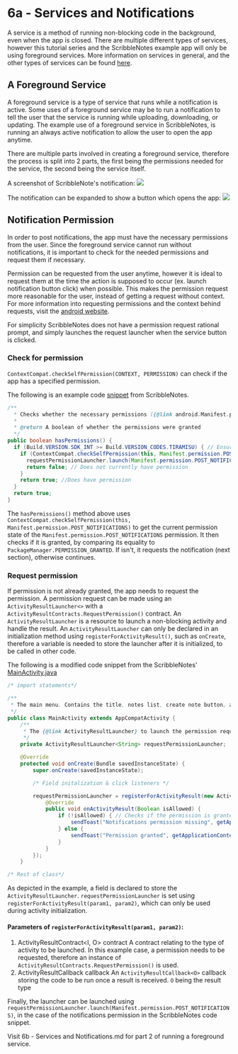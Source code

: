 # 6a - Services and Notifications

A service is a method of running non-blocking code in the background, even when the app is closed. 
There are multiple different types of services, however this tutorial series and the ScribbleNotes example app will only be using foreground services. More information on services in general, and the other types of services can be found [here](https://developer.android.com/guide/components/services).

## A Foreground Service

A foreground service is a type of service that runs while a notification is active. Some uses of a foreground service may be to run a notification to tell the user that the service is running while uploading, downloading, or updating. The example use of a foreground service in ScribbleNotes, is running an always active notification to allow the user to open the app anytime.

There are multiple parts involved in creating a foreground service, therefore the process is split into 2 parts, the first being the permissions needed for the service, the second being the service itself.

A screenshot of ScribbleNote's notification:
<img src="https://github.com/VeryRandomCreator/Computer-Science-Club-2023-2024/blob/main/images/6-ScribbleNotesNotification.png">

The notification can be expanded to show a button which opens the app:
<img src="https://github.com/VeryRandomCreator/Computer-Science-Club-2023-2024/blob/main/images/6-ScribbleNotesNotificationExpanded.png">

## Notification Permission

In order to post notifications, the app must have the necessary permissions from the user. Since the foreground service cannot run without notifications, it is important to check for the needed permissions and request them if necessary.

Permission can be requested from the user anytime, however it is ideal to request them at the time the action is supposed to occur (ex. launch notification button click) when possible. This makes the permission request more reasonable for the user, instead of getting a request without context. For more information into requesting permissions and the context behind requests, visit the [android website](https://developer.android.com/training/permissions/requesting.html).

For simplicity ScribbleNotes does not have a permission request rational prompt, and simply launches the request launcher when the service button is clicked.

### Check for permission

`ContextCompat.checkSelfPermission(CONTEXT, PERMISSION)` can check if the app has a specified permission.

The following is an example code [snippet](https://github.com/BA-Computer-Science-Club-2023-2024/ScribbleNotes/blob/607cc85772bd2754917c9487c491d39b6dab9326/app/src/main/java/com/veryrandomcreator/scribblenotes/MainActivity.java#L110-L125) from ScribbleNotes.
```java
/**
  * Checks whether the necessary permissions ({@link android.Manifest.permission#POST_NOTIFICATIONS}) are granted to the app
  *
  * @return A boolean of whether the permissions were granted
  */
public boolean hasPermissions() {
  if (Build.VERSION.SDK_INT >= Build.VERSION_CODES.TIRAMISU) { // Ensures API is at level required to access the POST_NOTIFICATIONS permission check
    if (ContextCompat.checkSelfPermission(this, Manifest.permission.POST_NOTIFICATIONS) != PackageManager.PERMISSION_GRANTED) { // Checks if permission has been granted
      requestPermissionLauncher.launch(Manifest.permission.POST_NOTIFICATIONS); // If the permission has not been granted, request permission launcher is launched
      return false; // Does not currently have permission
    }
    return true; //Does have permission
  }
  return true;
}
```

The `hasPermissions()` method above uses `ContextCompat.checkSelfPermission(this, Manifest.permission.POST_NOTIFICATIONS)` to get the current permission state of the `Manifest.permission.POST_NOTIFICATIONS` permission. It then checks if it is granted, by comparing its equality to `PackageManager.PERMISSION_GRANTED`. If isn't, it requests the notification (next section), otherwise continues.

### Request permission

If permission is not already granted, the app needs to request the permission. A permission request can be made using an `ActivityResultLauncher<>` with a `ActivityResultContracts.RequestPermission()` contract. An `ActivityResultLauncher` is a resource to launch a non-blocking activity and handle the result. An `ActivityResultLauncher` can only be declared in an initialization method using `registerForActivityResult()`, such as `onCreate`, therefore a variable is needed to store the launcher after it is initialized, to be called in other code.

The following is a modified code snippet from the ScribbleNotes' [MainActivity.java](https://github.com/BA-Computer-Science-Club-2023-2024/ScribbleNotes/blob/main/app/src/main/java/com/veryrandomcreator/scribblenotes/MainActivity.java)
```java
/* import statements*/

/**
 * The main menu. Contains the title, notes list, create note button, and toggle notification button.
 */
public class MainActivity extends AppCompatActivity {
    /**
     * The {@link ActivityResultLauncher} to launch the permission request
     */
    private ActivityResultLauncher<String> requestPermissionLauncher;

    @Override
    protected void onCreate(Bundle savedInstanceState) {
        super.onCreate(savedInstanceState);

        /* Field initalization & click listeners */

        requestPermissionLauncher = registerForActivityResult(new ActivityResultContracts.RequestPermission(), new ActivityResultCallback<Boolean>() { // Registers the permission request launcher, to be called to create the request dialog
            @Override
            public void onActivityResult(Boolean isAllowed) {
                if (!isAllowed) { // Checks if the permission is granted
                    sendToast("Notifications permission missing", getApplicationContext()); // If the permission is not granted, the user is notified accordingly
                } else {
                    sendToast("Permission granted", getApplicationContext()); // In the permission is granted, the user is notified accordingly
                }
            }
        });
    }

/* Rest of class*/
```

As depicted in the example, a field is declared to store the `ActivityResultLauncher`. `requestPermissionLauncher` is set using `registerForActivityResult(param1, param2)`, which can only be used during activity initialization.

#### Parameters of `registerForActivityResult(param1, param2)`:
1. ActivityResultContract<I, O> contract
   A contract relating to the type of activity to be launched. In this example case, a permission needs to be requested, therefore an instance of `ActivityResultContracts.RequestPermission()` is used.
2. ActivityResultCallback<O> callback
   An `ActivityResultCallback<O>` callback storing the code to be run once a result is received. `O` being the result type

Finally, the launcher can be launched using `requestPermissionLauncher.launch(Manifest.permission.POST_NOTIFICATIONS)`, in the case of the notifications permission in the ScribbleNotes code snippet.

Visit 6b - Services and Notifications.md for part 2 of running a foreground service.

